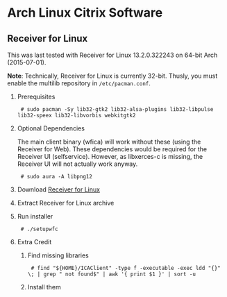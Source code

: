 # Arch Linux Citrix Software

##  Receiver for Linux
This was last tested with Receiver for Linux 13.2.0.322243 on 64-bit Arch (2015-07-01).

**Note**: Technically, Receiver for Linux is currently 32-bit.  Thusly, you must enable the multilib repository in `/etc/pacman.conf`.

1. Prerequisites

		# sudo pacman -Sy lib32-gtk2 lib32-alsa-plugins lib32-libpulse lib32-speex lib32-libvorbis webkitgtk2

1. Optional Dependencies

	The main client binary (wfica) will work without these (using the Receiver for Web).  These dependencies would be required for the Receiver UI (selfservice).  However, as libxerces-c is missing, the Receiver UI will not actually work anyway.

		# sudo aura -A libpng12 

1. Download [Receiver for Linux](https://www.citrix.com/downloads/citrix-receiver/linux.html)

1. Extract Receiver for Linux archive

1. Run installer

		# ./setupwfc

1. Extra Credit

	1. Find missing libraries

			# find "${HOME}/ICAClient" -type f -executable -exec ldd "{}" \; | grep " not found$" | awk '{ print $1 }' | sort -u
			
	1. Install them
